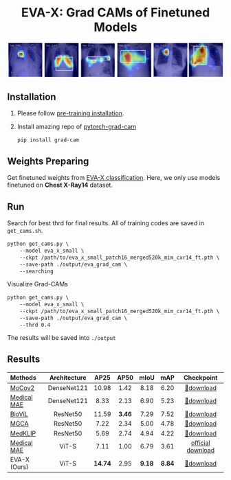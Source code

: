 <h1 align="center">EVA-X: Grad CAMs of Finetuned Models</h1>

<div style="text-align:center"><img src="figs/cam.png" /></div>

## Installation

1. Please follow [pre-training installation]().

2. Install amazing repo of [pytorch-grad-cam](https://github.com/jacobgil/pytorch-grad-cam)

    ```
    pip install grad-cam
    ```

## Weights Preparing

Get finetuned weights from [EVA-X classification](../classification). Here, we only use models finetuned on **Chest X-Ray14** dataset.

## Run
Search for best thrd for final results. All of training codes are saved in ``get_cams.sh``.
```
python get_cams.py \
    --model eva_x_small \
    --ckpt /path/to/eva_x_small_patch16_merged520k_mim_cxr14_ft.pth \
    --save-path ./output/eva_grad_cam \
    --searching
```

Visualize Grad-CAMs
```
python get_cams.py \
    --model eva_x_small \
    --ckpt /path/to/eva_x_small_patch16_merged520k_mim_cxr14_ft.pth \
    --save-path ./output/eva_grad_cam \
    --thrd 0.4
```

The results will be saved into ``./output``

## Results

| Methods | Architecture | AP25 | AP50 | mIoU |mAP | Checkpoint |
|:------------|:------------:|:-------:|:----------:|:----------:|:----------:|:----------:|
| [MoCov2](https://arxiv.org/abs/2003.04297) | DenseNet121 | 10.98 | 1.42 | 8.18 | 6.20 | [🤗download](https://huggingface.co/MapleF/eva_x/blob/main/densenet121_mocov2_pt_cxr14_ft.pth) |
| [Medical MAE](https://arxiv.org/abs/2210.12843) | DenseNet121 | 8.33 | 2.13 | 6.90 | 5.23 | [🤗download](https://huggingface.co/MapleF/eva_x/blob/main/densenet121_medical_mae_pt_cxr14_ft.pth) |
| [BioViL](https://arxiv.org/abs/2204.09817) | ResNet50 | 11.59 | **3.46** | 7.29 | 7.52 | [🤗download](https://huggingface.co/MapleF/eva_x/blob/main/resnet50_biovil_pt_cxr14_ft.pth) |
| [MGCA](https://arxiv.org/abs/2210.06044) | ResNet50 | 7.22 | 2.34 | 5.00 | 4.78 |[🤗download](https://huggingface.co/MapleF/eva_x/blob/main/resnet50_mgca_pt_cxr14_ft.pth) |
| [MedKLIP](https://arxiv.org/abs/2301.02228) | ResNet50 | 5.69 | 2.74 | 4.94 | 4.22 | [🤗download](https://huggingface.co/MapleF/eva_x/blob/main/resnet50_medklip_pt_cxr14_ft.pth) |
| [Medical MAE](https://arxiv.org/abs/2210.12843) | ViT-S | 7.11 | 1.00 | 6.79 | 3.61 |  [official download](https://drive.google.com/file/d/1DkZMkXcFpj_SdffYZzw-Dq5clfo_YqjZ/view?usp=share_link)
| EVA-X (Ours) | ViT-S | **14.74** | 2.95 | **9.18** | **8.84** |  [🤗download](https://huggingface.co/MapleF/eva_x/blob/main/eva_x_small_patch16_merged520k_mim_cxr14_ft.pth)